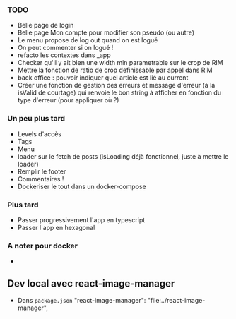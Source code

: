 ### TODO

- Belle page de login
- Belle page Mon compte pour modifier son pseudo (ou autre)
- Le menu propose de log out quand on est logué
- On peut commenter si on logué !
- refacto les contextes dans \_app
- Checker qu'il y ait bien une width min parametrable sur le crop de RIM
- Mettre la fonction de ratio de crop definissable par appel dans RIM
- back office : pouvoir indiquer quel article est lié au current
- Créer une fonction de gestion des erreurs et message d'erreur (à la isValid de courtage) qui renvoie le bon string à afficher en fonction du type d'erreur (pour appliquer où ?)

### Un peu plus tard

- Levels d'accès
- Tags
- Menu
- loader sur le fetch de posts (isLoading déjà fonctionnel, juste à mettre le loader)
- Remplir le footer
- Commentaires !
- Dockeriser le tout dans un docker-compose

### Plus tard

- Passer progressivement l'app en typescript
- Passer l'app en hexagonal

### A noter pour docker

-

## Dev local avec react-image-manager

- Dans `package.json`
  "react-image-manager": "file:../react-image-manager",

